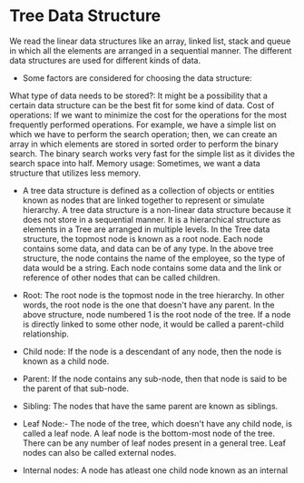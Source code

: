 # Tree Data Structure

We read the linear data structures like an array, linked list, stack and queue in which all the elements are arranged in a sequential manner. The different data structures are used for different kinds of data.

* Some factors are considered for choosing the data structure:

What type of data needs to be stored?: It might be a possibility that a certain data structure can be the best fit for some kind of data.
Cost of operations: If we want to minimize the cost for the operations for the most frequently performed operations. For example, we have a simple list on which we have to perform the search operation; then, we can create an array in which elements are stored in sorted order to perform the binary search. The binary search works very fast for the simple list as it divides the search space into half.
Memory usage: Sometimes, we want a data structure that utilizes less memory.

* A tree data structure is defined as a collection of objects or entities known as nodes that are linked together to represent or simulate hierarchy.
A tree data structure is a non-linear data structure because it does not store in a sequential manner. It is a hierarchical structure as elements in a Tree are arranged in multiple levels.
In the Tree data structure, the topmost node is known as a root node. Each node contains some data, and data can be of any type. In the above tree structure, the node contains the name of the employee, so the type of data would be a string.
Each node contains some data and the link or reference of other nodes that can be called children.

* Root: The root node is the topmost node in the tree hierarchy. In other words, the root node is the one that doesn't have any parent. In the above structure, node numbered 1 is the root node of the tree. If a node is directly linked to some other node, it would be called a parent-child relationship.
* Child node: If the node is a descendant of any node, then the node is known as a child node.
* Parent: If the node contains any sub-node, then that node is said to be the parent of that sub-node.
* Sibling: The nodes that have the same parent are known as siblings.
* Leaf Node:- The node of the tree, which doesn't have any child node, is called a leaf node. A leaf node is the bottom-most node of the tree. There can be any number of leaf nodes present in a general tree. Leaf nodes can also be called external nodes.
* Internal nodes: A node has atleast one child node known as an internal
